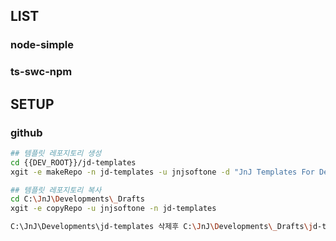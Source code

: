 ## LIST

### node-simple

### ts-swc-npm


## SETUP

### github

```sh
## 템플릿 레포지토리 생성
cd {{DEV_ROOT}}/jd-templates
xgit -e makeRepo -n jd-templates -u jnjsoftone -d "JnJ Templates For Development(nodejs, python, ...)"

## 템플릿 레포지토리 복사
cd C:\JnJ\Developments\_Drafts
xgit -e copyRepo -u jnjsoftone -n jd-templates

C:\JnJ\Developments\jd-templates 삭제후 C:\JnJ\Developments\_Drafts\jd-templates => C:\JnJ\Developments\jd-templates
```
